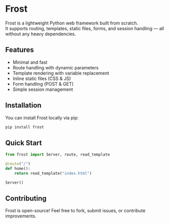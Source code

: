 # Frost

Frost is a lightweight Python web framework built from scratch.  
It supports routing, templates, static files, forms, and session handling — all without any heavy dependencies.

## Features

- Minimal and fast
- Route handling with dynamic parameters
- Template rendering with variable replacement
- Inline static files (CSS & JS)
- Form handling (POST & GET)
- Simple session management

## Installation

You can install Frost locally via pip:

```bash
pip install frost
```

## Quick Start
```py
from frost import Server, route, read_template

@route("/")
def home():
    return read_template("index.html")

Server()
```


## Contributing

Frost is open-source! Feel free to fork, submit issues, or contribute improvements.
